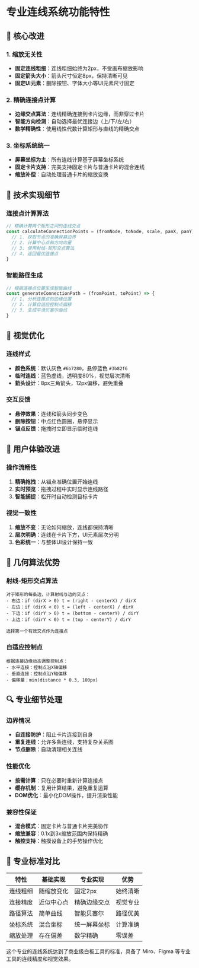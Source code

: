 # 专业连线系统功能特性

## 🎯 核心改进

### 1. 缩放无关性
- **固定连线粗细**：连线粗细始终为2px，不受画布缩放影响
- **固定箭头大小**：箭头尺寸恒定8px，保持清晰可见
- **固定UI元素**：删除按钮、字体大小等UI元素尺寸固定

### 2. 精确连接点计算
- **边缘交点算法**：连线精确连接到卡片边缘，而非穿过卡片
- **智能方向检测**：自动选择最优连接边（上/下/左/右）
- **数学精确性**：使用线性代数计算矩形与直线的精确交点

### 3. 坐标系统统一
- **屏幕坐标为主**：所有连线计算基于屏幕坐标系统
- **固定卡片支持**：完美支持固定卡片与普通卡片的混合连线
- **缩放补偿**：自动处理普通卡片的缩放变换

## 🔧 技术实现细节

### 连接点计算算法
```typescript
// 精确计算两个矩形之间的连线交点
const calculateConnectionPoints = (fromNode, toNode, scale, panX, panY) => {
  // 1. 获取节点的准确屏幕边界
  // 2. 计算中心点和方向向量
  // 3. 使用射线-矩形交点算法
  // 4. 返回最优连接点
}
```

### 智能路径生成
```typescript
// 根据连接点位置生成智能曲线
const generateConnectionPath = (fromPoint, toPoint) => {
  // 1. 分析连接点的边缘位置
  // 2. 计算自适应控制点偏移
  // 3. 生成平滑贝塞尔曲线
}
```

## 🎨 视觉优化

### 连线样式
- **颜色系统**：默认灰色 `#6b7280`，悬停蓝色 `#3b82f6`
- **临时连线**：蓝色虚线，透明度80%，视觉层次清晰
- **箭头设计**：8px三角箭头，12px偏移，避免重叠

### 交互反馈
- **悬停效果**：连线和箭头同步变色
- **删除按钮**：中点红色圆圈，悬停显示
- **锚点反馈**：拖拽时立即显示临时连线

## 🚀 用户体验改进

### 操作流畅性
1. **精确拖拽**：从锚点准确位置开始连线
2. **实时预览**：拖拽过程中实时显示连线路径
3. **智能捕捉**：松开时自动检测目标卡片

### 视觉一致性
1. **缩放不变**：无论如何缩放，连线都保持清晰
2. **层次明确**：连线在卡片下方，UI元素层次分明
3. **色彩统一**：与整体UI设计保持一致

## 📐 几何算法优势

### 射线-矩形交点算法
```
对于矩形的每条边，计算射线与边的交点：
- 右边：if (dirX > 0) t = (right - centerX) / dirX
- 左边：if (dirX < 0) t = (left - centerX) / dirX  
- 下边：if (dirY > 0) t = (bottom - centerY) / dirY
- 上边：if (dirY < 0) t = (top - centerY) / dirY

选择第一个有效交点作为连接点
```

### 自适应控制点
```
根据连接边缘动态调整控制点：
- 水平连接：控制点沿X轴偏移
- 垂直连接：控制点沿Y轴偏移
- 偏移量：min(distance * 0.3, 100px)
```

## 🔍 专业细节处理

### 边界情况
- **自连接防护**：阻止卡片连接到自身
- **重复连线**：允许多条连线，支持复杂关系图
- **节点删除**：自动清理相关连线

### 性能优化
- **按需计算**：只在必要时重新计算连接点
- **缓存机制**：复用计算结果，避免重复运算
- **DOM优化**：最小化DOM操作，提升渲染性能

### 兼容性保证
- **混合模式**：固定卡片与普通卡片完美协作
- **缩放兼容**：0.1x到3x缩放范围内保持精确
- **触控支持**：触摸设备上的手势操作优化

## 🎯 专业标准对比

| 特性 | 基础实现 | 专业实现 | 优势 |
|------|---------|---------|------|
| 连线粗细 | 随缩放变化 | 固定2px | 始终清晰 |
| 连接精度 | 近似中心点 | 精确边缘交点 | 视觉专业 |
| 路径算法 | 简单曲线 | 智能贝塞尔 | 路径优美 |
| 坐标系统 | 混合坐标 | 统一屏幕坐标 | 计算准确 |
| 缩放处理 | 存在偏差 | 数学精确 | 零误差 |

这个专业的连线系统达到了商业级白板工具的标准，具备了 Miro、Figma 等专业工具的连线精度和视觉效果。 